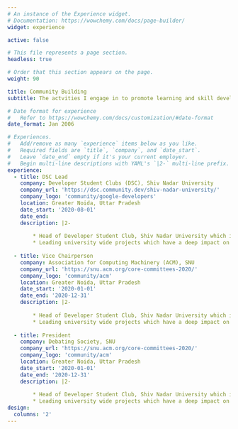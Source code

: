 ```yaml
---
# An instance of the Experience widget.
# Documentation: https://wowchemy.com/docs/page-builder/
widget: experience

active: false

# This file represents a page section.
headless: true

# Order that this section appears on the page.
weight: 90

title: Community Building
subtitle: The actvities I engage in to promote learning and skill development within my peers.

# Date format for experience
#   Refer to https://wowchemy.com/docs/customization/#date-format
date_format: Jan 2006

# Experiences.
#   Add/remove as many `experience` items below as you like.
#   Required fields are `title`, `company`, and `date_start`.
#   Leave `date_end` empty if it's your current employer.
#   Begin multi-line descriptions with YAML's `|2-` multi-line prefix.
experience:
  - title: DSC Lead
    company: Developer Student Clubs (DSC), Shiv Nadar University
    company_url: 'https://dsc.community.dev/shiv-nadar-university/'
    company_logo: 'community/google-developers'
    location: Greater Noida, Uttar Pradesh
    date_start: '2020-08-01'
    date_end: 
    description: |2-
    
        * Head of Developer Student Club, Shiv Nadar University which is the official community of Google Developers on campus. 
        * Leading university wide projects which have a deep impact on the community around our campus. 
    
  - title: Vice Chairperson
    company: Association for Computing Machinery (ACM), SNU
    company_url: 'https://snu.acm.org/core-committees-2020/'
    company_logo: 'community/acm'
    location: Greater Noida, Uttar Pradesh
    date_start: '2020-01-01'
    date_end: '2020-12-31'
    description: |2-
    
        * Head of Developer Student Club, Shiv Nadar University which is the official community of Google Developers on campus. 
        * Leading university wide projects which have a deep impact on the community around our campus. 
    
  - title: President
    company: Debating Society, SNU
    company_url: 'https://snu.acm.org/core-committees-2020/'
    company_logo: 'community/acm'
    location: Greater Noida, Uttar Pradesh
    date_start: '2020-01-01'
    date_end: '2020-12-31'
    description: |2-
    
        * Head of Developer Student Club, Shiv Nadar University which is the official community of Google Developers on campus. 
        * Leading university wide projects which have a deep impact on the community around our campus. 
design:
  columns: '2'
---
```

